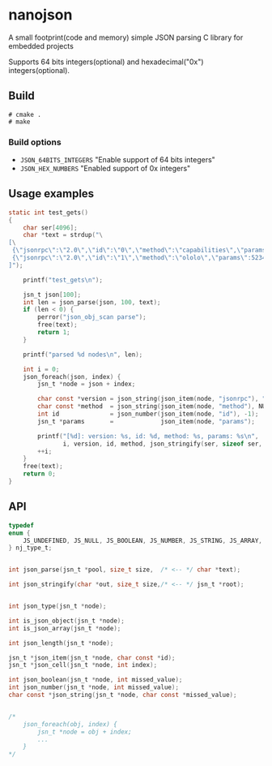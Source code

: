 # nanojson
A small footprint(code and memory) simple JSON parsing C library for embedded projects

Supports 64 bits integers(optional) and hexadecimal("0x") integers(optional).


## Build

```
# cmake .
# make
```


### Build options

* `JSON_64BITS_INTEGERS` "Enable support of 64 bits integers"
* `JSON_HEX_NUMBERS` "Enabled support of 0x integers"


## Usage examples

```c
static int test_gets()
{
	char ser[4096];
	char *text = strdup("\
[\
 {\"jsonrpc\":\"2.0\",\"id\":\"0\",\"method\":\"capabilities\",\"params\":{}},\
 {\"jsonrpc\":\"2.0\",\"id\":\"1\",\"method\":\"ololo\",\"params\":523424}\
]");

	printf("test_gets\n");

	jsn_t json[100];
	int len = json_parse(json, 100, text);
	if (len < 0) {
		perror("json_obj_scan parse");
		free(text);
		return 1;
	}

	printf("parsed %d nodes\n", len);

	int i = 0;
	json_foreach(json, index) {
		jsn_t *node = json + index;

		char const *version = json_string(json_item(node, "jsonrpc"), "0");
		char const *method  = json_string(json_item(node, "method"), NULL);
		int id              = json_number(json_item(node, "id"), -1);
		jsn_t *params       =             json_item(node, "params");

		printf("[%d]: version: %s, id: %d, method: %s, params: %s\n",
		       i, version, id, method, json_stringify(ser, sizeof ser, params));
		++i;
	}
	free(text);
	return 0;
}

```

## API

```c
typedef
enum {
	JS_UNDEFINED, JS_NULL, JS_BOOLEAN, JS_NUMBER, JS_STRING, JS_ARRAY, JS_OBJECT
} nj_type_t;


int json_parse(jsn_t *pool, size_t size,  /* <-- */ char *text);

int json_stringify(char *out, size_t size,/* <-- */ jsn_t *root);


int json_type(jsn_t *node);

int is_json_object(jsn_t *node);
int is_json_array(jsn_t *node);

int json_length(jsn_t *node);

jsn_t *json_item(jsn_t *node, char const *id);
jsn_t *json_cell(jsn_t *node, int index);

int json_boolean(jsn_t *node, int missed_value);
int json_number(jsn_t *node, int missed_value);
char const *json_string(jsn_t *node, char const *missed_value);


/*
	json_foreach(obj, index) {
		jsn_t *node = obj + index;
		...
	}
*/

```

